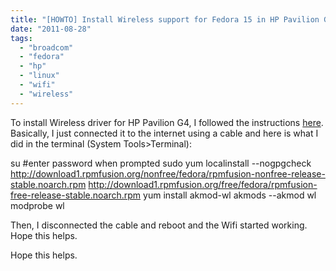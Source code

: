 ```yaml
---
title: "[HOWTO] Install Wireless support for Fedora 15 in HP Pavilion G Series (G4) Notebook"
date: "2011-08-28"
tags: 
  - "broadcom"
  - "fedora"
  - "hp"
  - "linux"
  - "wifi"
  - "wireless"
---
```


To install Wireless driver for HP Pavilion G4, I followed the instructions [here](http://fedoramobile.org/fc-wireless/broadcom-linux-sta-driver). Basically, I just connected it to the internet using a cable and here is what I did in the terminal (System Tools>Terminal):

su #enter password when prompted
sudo yum localinstall --nogpgcheck http://download1.rpmfusion.org/nonfree/fedora/rpmfusion-nonfree-release-stable.noarch.rpm http://download1.rpmfusion.org/free/fedora/rpmfusion-free-release-stable.noarch.rpm
yum install akmod-wl
akmods --akmod wl
modprobe wl

Then, I disconnected the cable and reboot and the Wifi started working. Hope this helps.

Hope this helps.
